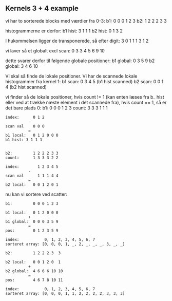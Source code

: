 ## Kernels 3 + 4 example
vi har to sorterede blocks med værdier fra 0-3:
	b1: 	0 0 0 1 2 3
	b2: 	1 2 2 2 3 3

histogrammerne er derfor: 
	b1 hist: 3 1 1 1 
	b2 hist: 0 1 3 2
	  
I hukommelsen ligger de transponerede, så efter digit:
	3 0 1 1 1 3 1 2

vi laver så et globalt excl scan:
	0 3 3 4 5 6 9 10

dette svarer derfor til følgende globale positioner:
	b1 global: 0 3 5 9
	b2 global: 3 4 6 10

Vi skal så finde de lokale positioner. Vi har de scannede lokale histogrammer fra kernel 1: 
	b1 scan: 0 3 4 5 (b1 hist scanned)
	b2 scan: 0 0 1 4 (b2 hist scanned)

vi finder så de lokale positioner, hvis count != 1 (kan enten læses fra b_ hist eller ved at trække næste element i det scannede fra), hvis count == 1, så er det bare plads 0:
	b1: 		0 0 0 1 2 3
	count:		3 3 3 1 1 1
	 
	index:		0 1 2   
			  - 
	scan val	0 0 0 
			  =
	b1 local:   0 1 2 0 0 0
	b1 hist: 3 1 1 1 

	
	b2: 		1 2 2 2 3 3
	count:		1 3 3 3 2 2

	index:		  1 2 3 4 5	
			  - 
	scan val	  1 1 1 4 4
		      =
	b2 local:   0 0 1 2 0 1

nu kan vi sortere ved scatter:

	b1: 		0 0 0 1 2 3
	
	b1 local:   0 1 2 0 0 0
			  +
	b1 global:  0 0 0 3 5 9
			  =
	pos: 		0 1 2 3 5 9 	

	index:			 0, 1, 2, 3, 4, 5, 6, 7
	sorteret array: [0, 0, 0, 1, _, 2, _, _, _, 3, _, _]

	b2: 		1 2 2 2 3  3
	
	b2 local:   0 0 1 2 0  1
			  +
	b2 global:  4 6 6 6 10 10
			  =
	pos: 		4 6 7 8 10 11 	
	
	index:			 0, 1, 2, 3, 4, 5, 6, 7
	sorteret array: [0, 0, 0, 1, 1, 2, 2, 2, 2, 3, 3, 3]
